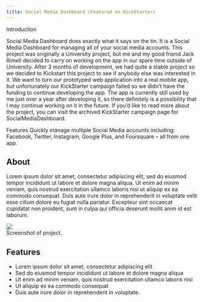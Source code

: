 ```yaml
---
title: Social Media Dashboard (Featured on KickStarter)
---
```


Introduction
 

Social Media Dashboard does exactly what it says on the tin. It is a Social Media Dashboard for managing all of your social media accounts. This project was originally a University project, but me and my good friend Jack Rimell decided to carry on working on the app in our spare time outside of University. After 3 months of development, we had quite a stable project so we decided to Kickstart this project to see if anybody else was interested in it. We want to turn our prototyped web application into a real mobile app, but unfortunately our KickStarter campaign failed so we didn’t have the funding to continue developing the app. The app is currently still used by me just over a year after developing it, so there definitely is a possibility that I may continue working on it in the future. If you’d like to read more about the project, you can visit the archived KickStarter campaign page for SocialMediaDashboard.

 

Features
Quickly manage multiple Social Media accounts including: Facebook, Twitter, Instagram, Google Plus, and Foursquare – all from one app.

## About

Lorem ipsum dolor sit amet, consectetur adipiscing elit, sed do eiusmod tempor incididunt ut labore et dolore magna aliqua. Ut enim ad minim veniam, quis nostrud exercitation ullamco laboris nisi ut aliquip ex ea commodo consequat. Duis aute irure dolor in reprehenderit in voluptate velit esse cillum dolore eu fugiat nulla pariatur. Excepteur sint occaecat cupidatat non proident, sunt in culpa qui officia deserunt mollit anim id est laborum.

<div class="card mb-3">
    <img class="card-img-top" src = "/static/img/projects/social-media-dashboard.gif" />
    <div class="card-body bg-light">
        <div class="card-text">Screenshot of project.</div>
    </div>
</div>

## Features

- Lorem ipsum dolor sit amet, consectetur adipiscing elit
- Sed do eiusmod tempor incididunt ut labore et dolore magna aliqua
- Ut enim ad minim veniam, quis nostrud exercitation ullamco laboris nisi
- Ut aliquip ex ea commodo consequat
- Duis aute irure dolor in reprehenderit in voluptate.

